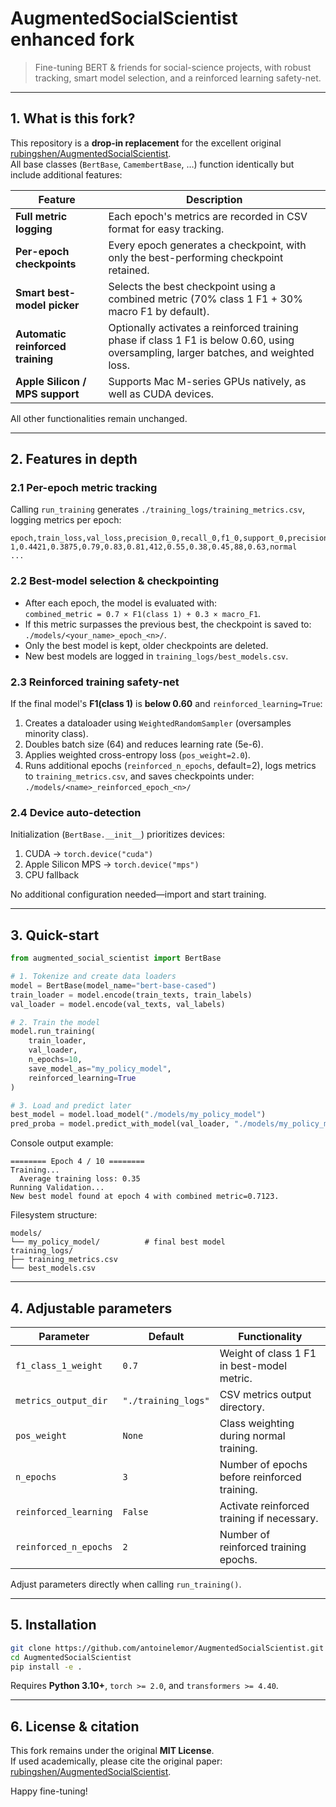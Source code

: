 # AugmentedSocialScientist enhanced fork

> Fine-tuning BERT & friends for social-science projects, with robust tracking, smart model selection, and a reinforced learning safety-net.

---

## 1. What is this fork?

This repository is a **drop-in replacement** for the excellent original [rubingshen/AugmentedSocialScientist](https://github.com/rubingshen/AugmentedSocialScientist).  
All base classes (`BertBase`, `CamembertBase`, …) function identically but include additional features:

| Feature | Description |
|---------|-------------|
| **Full metric logging** | Each epoch's metrics are recorded in CSV format for easy tracking. |
| **Per-epoch checkpoints** | Every epoch generates a checkpoint, with only the best-performing checkpoint retained. |
| **Smart best-model picker** | Selects the best checkpoint using a combined metric (70% class 1 F1 + 30% macro F1 by default). |
| **Automatic reinforced training** | Optionally activates a reinforced training phase if class 1 F1 is below 0.60, using oversampling, larger batches, and weighted loss. |
| **Apple Silicon / MPS support** | Supports Mac M-series GPUs natively, as well as CUDA devices. |

All other functionalities remain unchanged.

---

## 2. Features in depth

### 2.1 Per-epoch metric tracking

Calling `run_training` generates `./training_logs/training_metrics.csv`, logging metrics per epoch:

```csv
epoch,train_loss,val_loss,precision_0,recall_0,f1_0,support_0,precision_1,recall_1,f1_1,support_1,macro_f1,reinforced_phase
1,0.4421,0.3875,0.79,0.83,0.81,412,0.55,0.38,0.45,88,0.63,normal
...
```

### 2.2 Best-model selection & checkpointing

- After each epoch, the model is evaluated with:  
  `combined_metric = 0.7 × F1(class 1) + 0.3 × macro_F1`.
- If this metric surpasses the previous best, the checkpoint is saved to:  
  `./models/<your_name>_epoch_<n>/`.
- Only the best model is kept, older checkpoints are deleted.
- New best models are logged in `training_logs/best_models.csv`.

### 2.3 Reinforced training safety-net

If the final model's **F1(class 1)** is **below 0.60** and `reinforced_learning=True`:

1. Creates a dataloader using `WeightedRandomSampler` (oversamples minority class).
2. Doubles batch size (64) and reduces learning rate (5e-6).
3. Applies weighted cross-entropy loss (`pos_weight=2.0`).
4. Runs additional epochs (`reinforced_n_epochs`, default=2), logs metrics to `training_metrics.csv`, and saves checkpoints under:  
   `./models/<name>_reinforced_epoch_<n>/`

### 2.4 Device auto-detection

Initialization (`BertBase.__init__`) prioritizes devices:

1. CUDA → `torch.device("cuda")`
2. Apple Silicon MPS → `torch.device("mps")`
3. CPU fallback

No additional configuration needed—import and start training.

---

## 3. Quick-start

```python
from augmented_social_scientist import BertBase

# 1. Tokenize and create data loaders
model = BertBase(model_name="bert-base-cased")
train_loader = model.encode(train_texts, train_labels)
val_loader = model.encode(val_texts, val_labels)

# 2. Train the model
model.run_training(
    train_loader,
    val_loader,
    n_epochs=10,
    save_model_as="my_policy_model",
    reinforced_learning=True
)

# 3. Load and predict later
best_model = model.load_model("./models/my_policy_model")
pred_proba = model.predict_with_model(val_loader, "./models/my_policy_model")
```

Console output example:

```
======== Epoch 4 / 10 ========
Training...
  Average training loss: 0.35
Running Validation...
New best model found at epoch 4 with combined metric=0.7123.
```

Filesystem structure:

```
models/
└── my_policy_model/          # final best model
training_logs/
├── training_metrics.csv
└── best_models.csv
```

---

## 4. Adjustable parameters

| Parameter | Default | Functionality |
|-----------|---------|---------------|
| `f1_class_1_weight` | `0.7` | Weight of class 1 F1 in best-model metric. |
| `metrics_output_dir` | `"./training_logs"` | CSV metrics output directory. |
| `pos_weight` | `None` | Class weighting during normal training. |
| `n_epochs` | `3` | Number of epochs before reinforced training. |
| `reinforced_learning` | `False` | Activate reinforced training if necessary. |
| `reinforced_n_epochs` | `2` | Number of reinforced training epochs. |

Adjust parameters directly when calling `run_training()`.

---

## 5. Installation

```bash
git clone https://github.com/antoinelemor/AugmentedSocialScientist.git
cd AugmentedSocialScientist
pip install -e .
```

Requires **Python 3.10+**, `torch >= 2.0`, and `transformers >= 4.40`.

---

## 6. License & citation

This fork remains under the original **MIT License**.  
If used academically, please cite the original paper: [rubingshen/AugmentedSocialScientist](https://github.com/rubingshen/AugmentedSocialScientist).

Happy fine-tuning!
